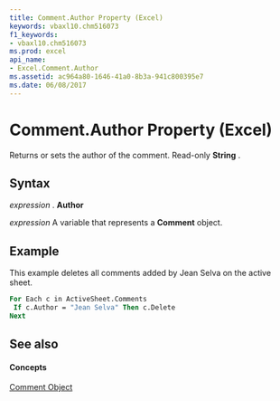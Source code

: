 ```yaml
---
title: Comment.Author Property (Excel)
keywords: vbaxl10.chm516073
f1_keywords:
- vbaxl10.chm516073
ms.prod: excel
api_name:
- Excel.Comment.Author
ms.assetid: ac964a80-1646-41a0-8b3a-941c800395e7
ms.date: 06/08/2017
---
```



# Comment.Author Property (Excel)

Returns or sets the author of the comment. Read-only  **String** .


## Syntax

 _expression_ . **Author**

 _expression_ A variable that represents a **Comment** object.


## Example

This example deletes all comments added by Jean Selva on the active sheet.


```vb
For Each c in ActiveSheet.Comments 
 If c.Author = "Jean Selva" Then c.Delete 
Next
```


## See also


#### Concepts


[Comment Object](comment-object-excel.md)

